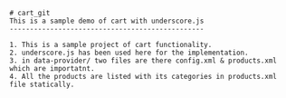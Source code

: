 	# cart_git
	This is a sample demo of cart with underscore.js
	------------------------------------------------

	1. This is a sample project of cart functionality.
	2. underscore.js has been used here for the implementation.
	3. in data-provider/ two files are there config.xml & products.xml which are importatnt.
	4. All the products are listed with its categories in products.xml file statically.
	

